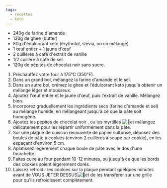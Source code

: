 ```yaml
---
tags:
  - recettes
  - keto
---
```

- 240g de farine d'amande 
- 120g de ghee (butter)
- 80g d'édulcorant keto (érythritol, stevia, ou un mélange) 
- 1 œuf entier + 1 jaune d'œuf 
- 2 cuillères à café d'extrait de vanille 
- 1/2 cuillère à café de sel 
- 120g de pépites de chocolat noir sans sucre.

1. Préchauffez votre four à 175°C (350°F). 
2. Dans un grand bol, mélangez la farine d'amande et le sel. 
3. Dans un autre bol, crémez le ghee et l'édulcorant keto jusqu'à obtenir un mélange léger et mousseux. 
4. Ajoutez l'œuf entier et le jaune d'œuf, puis l'extrait de vanille. Mélangez bien. 
5. Incorporez graduellement les ingrédients secs (farine d'amande et sel) au mélange humide, en mélangeant jusqu'à ce que la pâte soit homogène. 
6. Ajoutez les pépites de chocolat noir , ou les myrtilles ![🥰](https://web.telegram.org/k/assets/img/emoji/1f970.png)et mélangez délicatement pour les répartir uniformément dans la pâte. 
7. Sur une plaque de cuisson recouverte de papier sulfurisé, déposez des boules de pâte à cookies (environ 2 cuillères à soupe par cookie), en les espaçant d'environ 5 cm. 
8. Aplatissez légèrement chaque boule de pâte avec le dos d'une fourchette.
9. Faites cuire au four pendant 10-12 minutes, ou jusqu'à ce que les bords des cookies soient légèrement dorés. 
10. Laissez refroidir les cookies sur la plaque pendant quelques minutes avant de VOUS JETER DESSUS![🤪](https://web.telegram.org/k/assets/img/emoji/1f92a.png)et de les transférer sur une grille pour qu'ils refroidissent complètement.